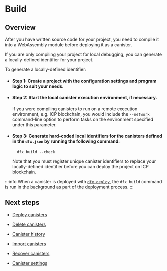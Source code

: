 # Build

## Overview

After you have written source code for your project, you need to compile it into a WebAssembly module before deploying it as a canister.

If you are only compiling your project for local debugging, you can generate a locally-defined identifier for your project.

To generate a locally-defined identifier:

- #### Step 1:  Create a project with the configuration settings and program logic to suit your needs.

- #### Step 2:  Start the local canister execution environment, if necessary.

    If you were compiling canisters to run on a remote execution environment, e.g. ICP blockchain, you would include the `--network` command-line option to perform tasks on the environment specified under this parameter.

- #### Step 3:  Generate hard-coded local identifiers for the canisters defined in the `dfx.json` by running the following command:

        dfx build --check

    Note that you must register unique canister identifiers to replace your locally-defined identifier before you can deploy the project on ICP blockchain.

:::info
When a canister is deployed with [`dfx deploy`](/docs/current/developer-docs/setup/deploy), the `dfx build` command is run in the background as part of the deployment process. 
:::

## Next steps

- [Deploy canisters](/docs/current/developer-docs/setup/deploy)

- [Delete canisters](/docs/current/developer-docs/setup/delete)

- [Canister history](/docs/current/developer-docs/production/canister-history)

- [Import canisters](/docs/current/developer-docs/setup/pulling-canister-dependencies)

- [Recover canisters](/docs/current/developer-docs/production/canister-recovery)

- [Canister settings](/docs/current/developer-docs/setup/manage-canisters)
